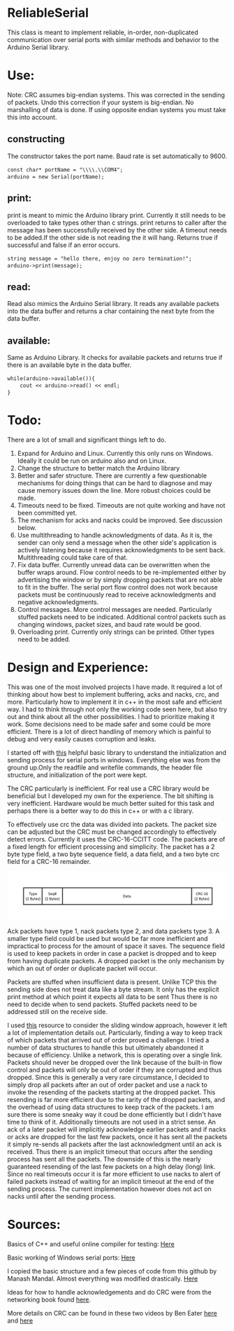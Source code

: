 # ReliableSerial

This class is meant to implement reliable, in-order, non-duplicated communication over serial ports with similar methods and behavior to the Arduino Serial library. 

# Use:

Note: CRC assumes big-endian systems. This was corrected in the sending of packets. Undo this correction if your system is big-endian. No marshalling of data is done. If using opposite endian systems you must take this into account. 

## constructing
The constructor takes the port name. Baud rate is set automatically to 9600.

```
const char* portName = "\\\\.\\COM4";
arduino = new Serial(portName);
```

## print:
print is meant to mimic the Arduino library print. Currently it still needs to be overloaded to take types other than c strings. print returns to caller after the message has been successfully received by the other side. A timeout needs to be added.If the other side is not reading the it will hang. Returns true if successful and false if an error occurs. 
```
string message = "hello there, enjoy no zero termination!";
arduino->print(message);

```
## read:
Read also mimics the Arduino Serial library. It reads any available packets into the data buffer and returns a char containing the next byte from the data buffer.

## available: 
Same as Arduino Library. It checks for available packets and returns true if there is an available byte in the data buffer.
```dotnetcli
while(arduino->available()){
    cout << arduino->read() << endl;
}
```





# Todo:
There are a lot of small and significant things left to do.
1. Expand for Arduino and Linux. Currently this only runs on Windows. Ideally it could be run on arduino also and on Linux. 
1. Change the structure to better match the Arduino library
1. Better and safer structure. There are currently a few questionable mechanisms for doing things that can be hard to diagnose and may cause memory issues down the line. More robust choices could be made.
1. Timeouts need to be fixed. Timeouts are not quite working and have not been committed yet.
1. The mechanism for acks and nacks could be improved. See discussion below. 
1. Use multithreading to handle acknowledgments of data. As it is, the sender can only send a message when the other side's application is actively listening because it requires acknowledgments to be sent back. Multithreading could take care of that.
1. Fix data buffer. Currently unread data can be overwritten when the buffer wraps around. Flow control needs to be re-implemented either by advertising the window or by simply dropping packets that are not able to fit in the buffer. The serial port flow control does not work because packets must be continuously read to receive acknowledgments and negative acknowledgments.
1. Control messages. More control messages are needed. Particularly stuffed packets need to be indicated. Additional control packets such as changing windows, packet sizes, and baud rate would be good. 
1. Overloading print. Currently only strings can be printed. Other types need to be added. 

# Design and Experience:

This was one of the most involved projects I have made. It required a lot of thinking about how best to implement buffering, acks and nacks, crc, and more. Particularly how to implement it in c++ in the most safe and efficient way. I had to think through not only the working code seen here, but also try out and think about all the other possibilities. I had to prioritize making it work. Some decisions need to be made safer and some could be more efficient. There is a lot of direct handling of memory which is painful to debug and very easily causes corruption and leaks.

I started off with <a href="https://github.com/manashmandal/SerialPort">this</a> helpful basic library to understand the initialization and sending process for serial ports in windows. Everything else was from the ground up.Only the readfile and writefile commands, the header file structure, and initialization of the port were kept.

The CRC particularly is inefficient. For real use a CRC library would be beneficial but I developed my own for the experience. The bit shifting is very inefficient. Hardware would be much better suited for this task and perhaps there is a better way to do this in c++ or with a c library.

To effectively use crc the data was divided into packets. The packet size can be adjusted but the CRC must be changed accordingly to effectively detect errors. Currently it uses the CRC-16-CCITT code. The packets are of a fixed length for efficient processing and simplicity. The packet has a 2 byte type field, a two byte sequence field, a data field, and a two byte crc field for a CRC-16 remainder.

<img src="images/packet.JPG" alt="drawing" width="700"/>

 Ack packets have type 1, nack packets type 2, and data packets type 3. A smaller type field could be used but would be far more inefficient and impractical to process for the amount of space it saves. The sequence field is used to keep packets in order in case a packet is dropped and to keep from having duplicate packets. A dropped packet is the only mechanism by which an out of order or duplicate packet will occur.

Packets are stuffed when insufficient data is present. Unlike TCP this the sending side does not treat data like a byte stream. It only has the explicit print method at which point it expects all data to be sent Thus there is no need to decide when to send packets. Stuffed packets need to be addressed still on the receive side.

I used <a href="https://book.systemsapproach.org/">this</a> resource to consider the sliding window approach, however it left a lot of implementation details out. Particularly, finding a way to keep track of which packets that arrived out of order proved a challenge. I tried a number of data structures to handle this but ultimately abandoned it because of efficiency. Unlike a network, this is operating over a single link. Packets should never be dropped over the link because of the built-in flow control and packets will only be out of order if they are corrupted and thus dropped. Since this is generally a very rare circumstance, I decided to simply drop all packets after an out of order packet and use a nack to invoke the resending of the packets starting at the dropped packet. This resending is far more efficient due to the rarity of the dropped packets, and the overhead of using data structures to keep track of the packets. I am sure there is some sneaky way it coud be done efficiently but I didn't have time to think of it. Additionally timeouts are not used in a strict sense. An ack of a later packet will implicitly acknowledge earlier packets and if nacks or acks are dropped for the last few packets, once it has sent all the packets it simply re-sends all packets after the last acknowledgment until an ack is received. Thus there is an implicit timeout that occurs after the sending process has sent all the packets. The downside of this is the nearly guaranteed resending of the last few packets on a high delay (long) link. Since no real timeouts occur it is far more efficient to use nacks to alert of failed packets instead of waiting for an implicit timeout at the end of the sending process. The current implementation however does not act on nacks until after the sending process. 
 
# Sources:

Basics of C++ and useful  online compiler for testing: 
<a href="https://www.w3schools.com/cpp/default.asp">Here</a>

Basic working of Windows serial ports:
<a href="https://docs.microsoft.com/en-us/previous-versions/ff802693(v=msdn.10)?redirectedfrom=MSDN">Here</a>


I copied the basic structure and a few pieces of code from this github by Manash Mandal. Almost everything was modified drastically. 
<a href="https://github.com/manashmandal/SerialPort">Here</a>

Ideas for how to handle acknowledgements and do CRC were from the networking book found <a href="https://book.systemsapproach.org/">here</a>.

More details on CRC can be found in these two videos by Ben Eater <a href="https://www.youtube.com/watch?v=izG7qT0EpBw&ab_channel=BenEater">here</a> and <a href="https://www.youtube.com/watch?v=sNkERQlK8j8&ab_channel=BenEater">here</a>